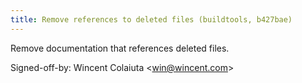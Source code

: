 ```yaml
---
title: Remove references to deleted files (buildtools, b427bae)
---
```


Remove documentation that references deleted files.

Signed-off-by: Wincent Colaiuta &lt;win@wincent.com&gt;
